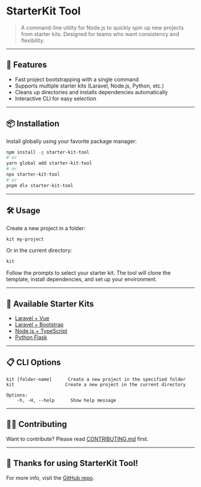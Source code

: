 
# StarterKit Tool

>A command-line utility for Node.js to quickly spin up new projects from starter kits. Designed for teams who want consistency and flexibility.

---

## 🚀 Features

- Fast project bootstrapping with a single command
- Supports multiple starter kits (Laravel, Node.js, Python, etc.)
- Cleans up directories and installs dependencies automatically
- Interactive CLI for easy selection

---

## 📦 Installation

Install globally using your favorite package manager:

```sh
npm install -g starter-kit-tool
# or
yarn global add starter-kit-tool
# or
npx starter-kit-tool
# or
pnpm dlx starter-kit-tool
```

---

## 🛠️ Usage

Create a new project in a folder:

```sh
kit my-project
```

Or in the current directory:

```sh
kit
```

Follow the prompts to select your starter kit. The tool will clone the template, install dependencies, and set up your environment.

---

## 🎒 Available Starter Kits

- [Laravel + Vue](https://github.com/Naimul007A/laravel-vue.git)
- [Laravel + Bootstrap](https://github.com/Naimul007A/laravel-bootstrap.git)
- [Node.js + TypeScript](https://github.com/Naimul007A/node-ts.git)
- [Python Flask](https://github.com/Naimul007A/python-flask-starterkit.git)

---

## 📋 CLI Options

```
kit [folder-name]      Create a new project in the specified folder
kit                   Create a new project in the current directory

Options:
	-h, -H, --help      Show help message
```

---

## 🧑‍💻 Contributing

Want to contribute? Please read [CONTRIBUTING.md](CONTRIBUTING.md) first.

---

## 🙏 Thanks for using StarterKit Tool!

For more info, visit the [GitHub repo](https://github.com/Naimul007A/starter-kit-tool).
